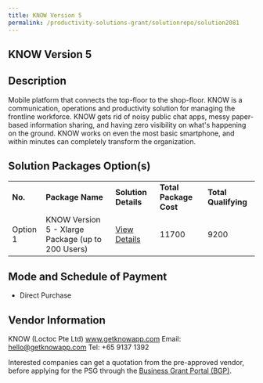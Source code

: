 ```yaml
---
title: KNOW Version 5
permalink: /productivity-solutions-grant/solutionrepo/solution2081
---
```


## KNOW Version 5

## Description

Mobile platform that connects the top-floor to the shop-floor. KNOW is a communication, operations and productivity solution for managing the frontline workforce. KNOW gets rid of noisy public chat apps, messy paper-based information sharing, and having zero visibility on what's happening on the ground. KNOW works on even the most basic smartphone, and within minutes can completely transform the organization. 

## Solution Packages Option(s)

<table>
<tr>
<td><b>No.</b></td>
<td><b>Package Name</b></td>
<td><b>Solution Details</b></td>
<td><b>Total Package Cost</b></td>
<td><b>Total Qualifying</b></td>
</tr>
<tr>
<td>Option 1</td>
<td>KNOW Version 5 - Xlarge Package (up to 200 Users)</td>
<td><a href='https://www.gobusiness.gov.sg/images/psg/Loctoc_Annex_3_wef_23_April_2020_Part_4.pdf'>View Details</a></td>
<td>11700</td>
<td>9200</td>
</tr>
</table>

## Mode and Schedule of Payment

 - Direct Purchase

## Vendor Information

 KNOW (Loctoc Pte Ltd)
www.getknowapp.com
Email: hello@getknowapp.com
Tel: +65 9137 1392

Interested companies can get a quotation from the pre-approved vendor, before applying for the PSG through the <a href='https://www.businessgrants.gov.sg/'>Business Grant Portal (BGP)</a>.

<script src="/jquery/resize-tables.js"></script>
